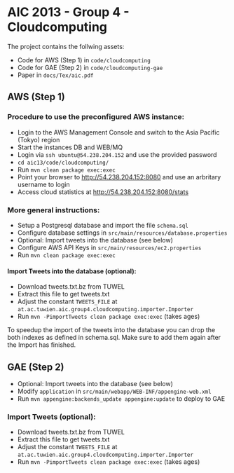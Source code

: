 # AIC 2013 - Group 4 - Cloudcomputing

The project contains the follwing assets:
* Code for AWS (Step 1) in `code/cloudcomputing`
* Code for GAE (Step 2) in `code/cloudcomputing-gae`
* Paper in `docs/Tex/aic.pdf`


## AWS (Step 1)

### Procedure to use the preconfigured AWS instance:
* Login to the AWS Management Console and switch to the Asia Pacific (Tokyo) region
* Start the instances DB and WEB/MQ
* Login via `ssh ubuntu@54.238.204.152` and use the provided password
* `cd aic13/code/cloudcomputing/`
* Run `mvn clean package exec:exec`
* Point your browser to http://54.238.204.152:8080 and use an arbritary username to login
* Access cloud statistics at http://54.238.204.152:8080/stats

### More general instructions:
* Setup a Postgresql database and import the file `schema.sql`
* Configure database settings in `src/main/resources/database.properties`
* Optional: Import tweets into the database (see below)
* Configure AWS API Keys in `src/main/resources/ec2.properties`
* Run `mvn clean package exec:exec`

#### Import Tweets into the database (optional):
* Download tweets.txt.bz from TUWEL
* Extract this file to get tweets.txt
* Adjust the constant `TWEETS_FILE` at `at.ac.tuwien.aic.group4.cloudcomputing.importer.Importer`
* Run `mvn -PimportTweets clean package exec:exec` (takes ages)

To speedup the import of the tweets into the database you can drop the both indexes as defined in schema.sql. Make sure to add them again after the Import has finished.


## GAE (Step 2)

* Optional: Import tweets into the database (see below)
* Modify `application` in `src/main/webapp/WEB-INF/appengine-web.xml`
* Run `mvn appengine:backends_update appengine:update` to deploy to GAE 

### Import Tweets (optional):
* Download tweets.txt.bz from TUWEL
* Extract this file to get tweets.txt
* Adjust the constant `TWEETS_FILE` at `at.ac.tuwien.aic.group4.cloudcomputing.importer.Importer`
* Run `mvn -PimportTweets clean package exec:exec` (takes ages)
